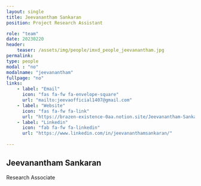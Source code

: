 ```yaml
---
layout: single
title: Jeevanantham Sankaran
position: Project Research Assistant

role: "team"
date: 20230220
header:
    teaser: /assets/img/people/imxd_people_jeevanantham.jpg
permalink:
type: people
modal : "no"
modalname: "jeevanantham"
fullpage: "no"
links:
    - label: "Email"
      icon: "fas fa-fw fa-envelope-square"
      url: "mailto:jeevaofficial1407@gmail.com"
    - label: "Website"
      icon: "fas fa-fw fa-link"
      url: "https://brazen-existence-0aa.notion.site/Jeevanantham-Sankaran-0ac47fc4ff78453dbadc291b2b89cf6f" 
    - label: "Linkedin"
      icon: "fab fa-fw fa-linkedin"
      url: "https://www.linkedin.com/in/jeevananthamsankaran/"
      
---
```


## Jeevanantham Sankaran
Research Associate
